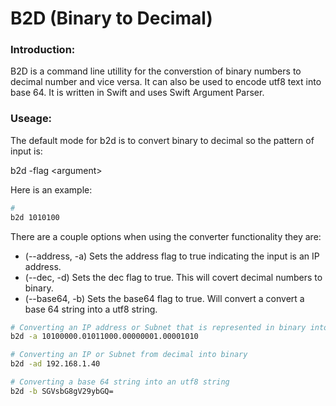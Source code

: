 <!-- 
Readme for B2D 
by Mark Edmunds
-->

# B2D (Binary to Decimal)

### Introduction:

B2D is a command line utillity for the converstion of binary numbers to decimal number and vice
versa. It can also be used to encode utf8 text into base 64. It is written in Swift and uses
Swift Argument Parser.

### Useage:
The default mode for b2d is to convert binary to decimal so the pattern of input is: 

b2d -flag \<argument>

Here is an example: 
```bash
# 
b2d 1010100
```
There are a couple options when using the converter functionality they are:

- (--address, -a) Sets the address flag to true indicating the input is an IP address.
- (--dec, -d) Sets the dec flag to true. This will covert decimal numbers to binary.
- (--base64, -b) Sets the base64 flag to true. Will convert a convert a base 64 string into a utf8 string.

```bash
# Converting an IP address or Subnet that is represented in binary into decimal
b2d -a 10100000.01011000.00000001.00001010
```

```bash
# Converting an IP or Subnet from decimal into binary
b2d -ad 192.168.1.40
```

```bash
# Converting a base 64 string into an utf8 string
b2d -b SGVsbG8gV29ybGQ=
```


